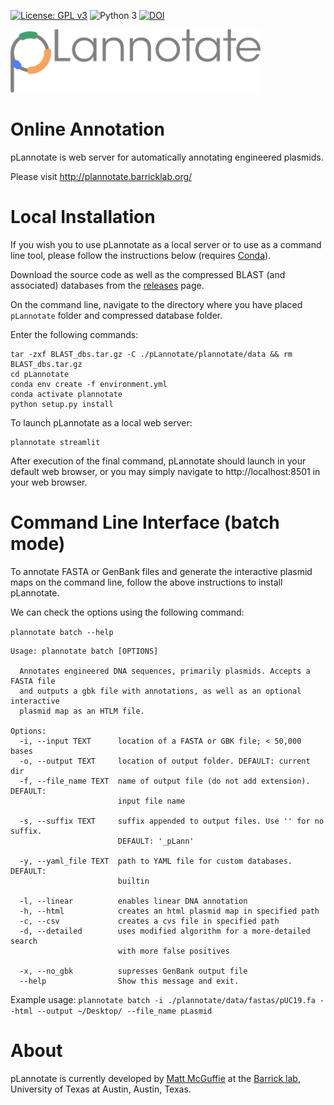 [![License: GPL v3](https://img.shields.io/badge/License-GPL%20v3-blue.svg)](https://www.gnu.org/licenses/gpl-3.0)
![Python 3](https://img.shields.io/badge/Language-Python_3-steelblue.svg)
[![DOI](https://zenodo.org/badge/DOI/10.1093/nar/gkab374.svg)](https://doi.org/10.1093/nar/gkab374)


<img width="400" alt="pLannotate_logo" src="plannotate/data/images/pLannotate.png">

Online Annotation
=================

pLannotate is web server for automatically annotating engineered plasmids.

Please visit http://plannotate.barricklab.org/


Local Installation
==================

If you wish you to use pLannotate as a local server or to use as a command line tool, please follow the instructions below (requires [Conda](https://docs.conda.io/en/latest/)).

Download the source code as well as the compressed BLAST (and associated) databases from the [releases](https://github.com/barricklab/pLannotate/releases/tag/v1.1.0) page.

On the command line, navigate to the directory where you have placed `pLannotate` folder and compressed database folder.

Enter the following commands:
```
tar -zxf BLAST_dbs.tar.gz -C ./pLannotate/plannotate/data && rm BLAST_dbs.tar.gz
cd pLannotate
conda env create -f environment.yml
conda activate plannotate
python setup.py install
```

To launch pLannotate as a local web server:
```
plannotate streamlit
```

After execution of the final command, pLannotate should launch in your default web browser, or you may simply navigate to http://localhost:8501 in your web browser.

Command Line Interface (batch mode)
===================================

To annotate FASTA or GenBank files and generate the interactive plasmid maps on the command line,
follow the above instructions to install pLannotate.

We can check the options using the following command:

`plannotate batch --help`

```
Usage: plannotate batch [OPTIONS]

  Annotates engineered DNA sequences, primarily plasmids. Accepts a FASTA file
  and outputs a gbk file with annotations, as well as an optional interactive
  plasmid map as an HTLM file.

Options:
  -i, --input TEXT      location of a FASTA or GBK file; < 50,000 bases
  -o, --output TEXT     location of output folder. DEFAULT: current dir
  -f, --file_name TEXT  name of output file (do not add extension). DEFAULT:
                        input file name

  -s, --suffix TEXT     suffix appended to output files. Use '' for no suffix.
                        DEFAULT: '_pLann'

  -y, --yaml_file TEXT  path to YAML file for custom databases. DEFAULT:
                        builtin

  -l, --linear          enables linear DNA annotation
  -h, --html            creates an html plasmid map in specified path
  -c, --csv             creates a cvs file in specified path
  -d, --detailed        uses modified algorithm for a more-detailed search
                        with more false positives

  -x, --no_gbk          supresses GenBank output file
  --help                Show this message and exit.
  ```

Example usage:
`plannotate batch -i ./plannotate/data/fastas/pUC19.fa --html --output ~/Desktop/ --file_name pLasmid`

About
=====
pLannotate is currently developed by [Matt McGuffie](https://twitter.com/matt_mcguffie) at the [Barrick lab](https://barricklab.org/twiki/bin/view/Lab), University of Texas at Austin, Austin, Texas.
